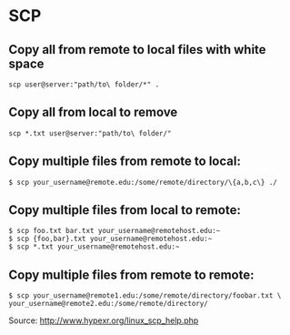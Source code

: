 # SCP

## Copy all from remote to local files with white space

	scp user@server:"path/to\ folder/*" .

## Copy all from local to remove

	scp *.txt user@server:"path/to\ folder/"

## Copy multiple files from remote to local:

	$ scp your_username@remote.edu:/some/remote/directory/\{a,b,c\} ./

## Copy multiple files from local to remote:

	$ scp foo.txt bar.txt your_username@remotehost.edu:~
	$ scp {foo,bar}.txt your_username@remotehost.edu:~
	$ scp *.txt your_username@remotehost.edu:~

## Copy multiple files from remote to remote:

	$ scp your_username@remote1.edu:/some/remote/directory/foobar.txt \
	your_username@remote2.edu:/some/remote/directory/

Source: <http://www.hypexr.org/linux_scp_help.php>
